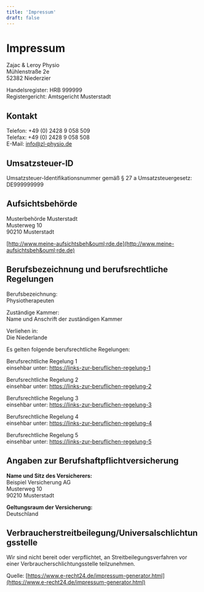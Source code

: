 ```yaml
---
title: 'Impressum'
draft: false
---
```


# Impressum

Zajac & Leroy Physio\
Mühlenstraße 2e\
52382 Niederzier

Handelsregister: HRB 999999\
Registergericht: Amtsgericht Musterstadt

## Kontakt

Telefon: +49 (0) 2428 9 058 509\
Telefax: +49 (0) 2428 9 058 508\
E-Mail: [info@zl-physio.de](mailto:info@zl-physio.de)

## Umsatzsteuer-ID

Umsatzsteuer-Identifikationsnummer gemäß § 27 a Umsatzsteuergesetz:\
DE999999999

## Aufsichtsbehörde

Musterbehörde Musterstadt\
Musterweg 10\
90210 Musterstadt

[http://www.meine-aufsichtsbeh&ouml;rde.de](http://www.meine-aufsichtsbeh&ouml;rde.de)

## Berufsbezeichnung und berufsrechtliche Regelungen

Berufsbezeichnung:\
Physiotherapeuten

Zuständige Kammer:\
Name und Anschrift der zuständigen Kammer

Verliehen in:\
Die Niederlande

Es gelten folgende berufsrechtliche Regelungen:

Berufsrechtliche Regelung 1\
einsehbar unter: [https://links-zur-beruflichen-regelung-1](https://links-zur-beruflichen-regelung-1)

Berufsrechtliche Regelung 2\
einsehbar unter: [https://links-zur-beruflichen-regelung-2](https://links-zur-beruflichen-regelung-2)

Berufsrechtliche Regelung 3\
einsehbar unter: [https://links-zur-beruflichen-regelung-3](https://links-zur-beruflichen-regelung-3)

Berufsrechtliche Regelung 4\
einsehbar unter: [https://links-zur-beruflichen-regelung-4](https://links-zur-beruflichen-regelung-4)

Berufsrechtliche Regelung 5\
einsehbar unter: [https://links-zur-beruflichen-regelung-5](https://links-zur-beruflichen-regelung-5)

## Angaben zur Berufshaftpflichtversicherung

<strong>Name und Sitz des Versicherers:</strong>\
Beispiel Versicherung AG\
Musterweg 10\
90210 Musterstadt

**Geltungsraum der Versicherung:**\
Deutschland

## Verbraucherstreitbeilegung/Universalschlichtungsstelle

Wir sind nicht bereit oder verpflichtet, an Streitbeilegungsverfahren vor einer Verbraucherschlichtungsstelle teilzunehmen.

Quelle: [https://www.e-recht24.de/impressum-generator.html](https://www.e-recht24.de/impressum-generator.html)
